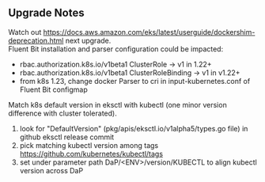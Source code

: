 ## Upgrade Notes

Watch out https://docs.aws.amazon.com/eks/latest/userguide/dockershim-deprecation.html next upgrade.\
Fluent Bit installation and parser configuration could be impacted:
- rbac.authorization.k8s.io/v1beta1 ClusterRole -> v1 in 1.22+
- rbac.authorization.k8s.io/v1beta1 ClusterRoleBinding -> v1 in v1.22+
- from k8s 1.23, change docker Parser to cri in input-kubernetes.conf of Fluent Bit configmap

Match k8s default version in eksctl with kubectl (one minor version difference with cluster tolerated).
1. look for "DefaultVersion" (pkg/apis/eksctl.io/v1alpha5/types.go file) in github eksctl release commit
2. pick matching kubectl version among tags https://github.com/kubernetes/kubectl/tags
3. set under parameter path DaP/\<ENV>/version/KUBECTL to align kubectl version across DaP

